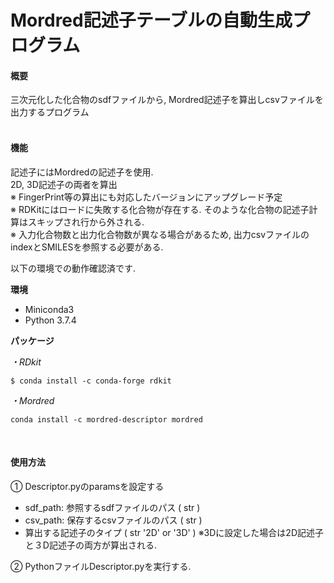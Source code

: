 # Mordred記述子テーブルの自動生成プログラム

#### 概要
三次元化した化合物のsdfファイルから, Mordred記述子を算出しcsvファイルを出力するプログラム<br>
<br>

#### 機能
記述子にはMordredの記述子を使用.<br>
2D, 3D記述子の両者を算出<br>
※ FingerPrint等の算出にも対応したバージョンにアップグレード予定<br>
※ RDKitにはロードに失敗する化合物が存在する. そのような化合物の記述子計算はスキップされ行から外される.<br>
※ 入力化合物数と出力化合物数が異なる場合があるため, 出力csvファイルのindexとSMILESを参照する必要がある.<br>

以下の環境での動作確認済です.<br>

**環境**
* Miniconda3
* Python 3.7.4<br>

 **パッケージ**<br>

 *・RDkit*<br>
 ```
 $ conda install -c conda-forge rdkit
 ```
 *・Mordred*<br>
```
conda install -c mordred-descriptor mordred
```
 <br>

#### 使用方法
① Descriptor.pyのparamsを設定する<br>
* sdf_path: 参照するsdfファイルのパス ( str )
* csv_path: 保存するcsvファイルのパス ( str )
* 算出する記述子のタイプ ( str '2D' or '3D' )
※3Dに設定した場合は2D記述子と３D記述子の両方が算出される.<br>

② PythonファイルDescriptor.pyを実行する.<br>